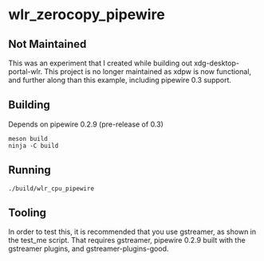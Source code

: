 # wlr_zerocopy_pipewire

## Not Maintained

This was an experiment that I created while building out xdg-desktop-portal-wlr. This project is no longer maintained as xdpw is now functional, and further along than this example, including pipewire 0.3 support.

## Building

Depends on pipewire 0.2.9 (pre-release of 0.3)

    meson build
    ninja -C build

## Running

    ./build/wlr_cpu_pipewire

## Tooling

In order to test this, it is recommended that you use gstreamer, as shown in the test_me script. That requires gstreamer, pipewire 0.2.9 built with the gstreamer plugins, and gstreamer-plugins-good.
